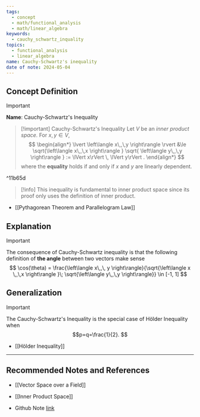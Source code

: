 ```yaml
---
tags:
  - concept
  - math/functional_analysis
  - math/linear_algebra
keywords:
  - cauchy_schwartz_inquality
topics:
  - functional_analysis
  - linear_algebra
name: Cauchy-Schwartz's inequality
date of note: 2024-05-04
---
```


## Concept Definition

>[!important]
>**Name**:  Cauchy-Schwartz's Inequality


>[!important] Cauchy-Schwartz's Inequality
>Let $V$ be an *inner product space.* For $x,y \in V$,
>$$
> \begin{align*}
> \lvert  \left\langle x\,,\,y \right\rangle \rvert &\le \sqrt{\left\langle x\,,\,x \right\rangle } \sqrt{ \left\langle y\,,\,y \right\rangle  } := \lVert x\rVert \, \lVert y\rVert .
> \end{align*}
>$$ 
>where the **equality** holds if and only if $x$ and $y$ are linearly dependent.

^11b65d

>[!info]
>This inequality is fundamental to inner product space since its proof only uses the definition of inner product. 

- [[Pythagorean Theorem and Parallelogram Law]]
## Explanation

>[!important]
>The consequence of Cauchy-Schwartz inequality is that the following definition of **the angle** between two vectors make sense
>$$
>\cos(\theta) = \frac{\left\langle x\,,\, y \right\rangle}{\sqrt{\left\langle x \,,\,x \right\rangle }\; \sqrt{\left\langle y\,,\,y \right\rangle}} \in [-1, 1]
>$$



## Generalization

>[!important]
>The Cauchy-Schwartz's Inequality is the special case of Hölder Inequality when $$p=q=\frac{1}{2}. $$

- [[Hölder Inequality]]


-----------
##  Recommended Notes and References

- [[Vector Space over a Field]]
- [[Inner Product Space]]

- Github Note [link](https://github.com/TianpeiLuke/SelfStudyNotes/tree/master/self-study/probability_and_measure_theory)